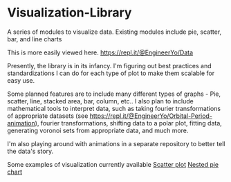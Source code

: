 # Visualization-Library
A series of modules to visualize data. Existing modules include pie, scatter, bar, and line charts

This is more easily viewed here.
https://repl.it/@EngineerYo/Data

Presently, the library is in its infancy. I'm figuring out best practices and standardizations I can do for each type of plot to make them scalable for easy use.

Some planned features are to include many different types of graphs - Pie, scatter, line, stacked area, bar, column, etc..
I also plan to include mathematical tools to interpret data, such as taking fourier transformations of appropriate datasets (see https://repl.it/@EngineerYo/Orbital-Period-animation), fourier transformations, shifting data to a polar plot, fitting data, generating voronoi sets from appropriate data, and much more.

I'm also playing around with animations in a separate repository to better tell the data's story.

Some examples of visualization currently available
[Scatter plot](https://imgur.com/Wttqv0x)
[Nested pie chart](https://imgur.com/qCf6OIt)
